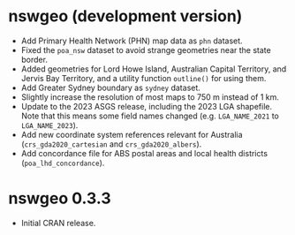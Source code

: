 # nswgeo (development version)

* Add Primary Health Network (PHN) map data as `phn` dataset.
* Fixed the `poa_nsw` dataset to avoid strange geometries near the state border.
* Added geometries for Lord Howe Island, Australian Capital Territory, and
  Jervis Bay Territory, and a utility function `outline()` for using them.
* Add Greater Sydney boundary as `sydney` dataset.
* Slightly increase the resolution of most maps to 750 m instead of 1 km.
* Update to the 2023 ASGS release, including the 2023 LGA shapefile. Note that
  this means some field names changed (e.g. `LGA_NAME_2021` to `LGA_NAME_2023`).
* Add new coordinate system references relevant for Australia
  (`crs_gda2020_cartesian` and `crs_gda2020_albers`).
* Add concordance file for ABS postal areas and local health districts
  (`poa_lhd_concordance`).

# nswgeo 0.3.3

* Initial CRAN release.

